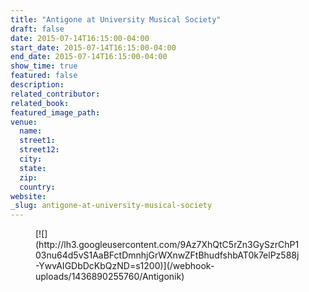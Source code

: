 ```yaml
---
title: "Antigone at University Musical Society"
draft: false
date: 2015-07-14T16:15:00-04:00
start_date: 2015-07-14T16:15:00-04:00
end_date: 2015-07-14T16:15:00-04:00
show_time: true
featured: false
description:
related_contributor:
related_book:
featured_image_path:
venue:
  name:
  street1:
  street12:
  city:
  state:
  zip:
  country:
website:
_slug: antigone-at-university-musical-society
---
```


<figure data-type="image">[![](http://lh3.googleusercontent.com/9Az7XhQtC5rZn3GySzrChP103nu64d5vS1AaBFctDmnhjGrWXnwZFtBhudfshbAT0k7elPz588j-YwvAIGDbDcKbQzND=s1200)](/webhook-uploads/1436890255760/Antigonik)</figure>

